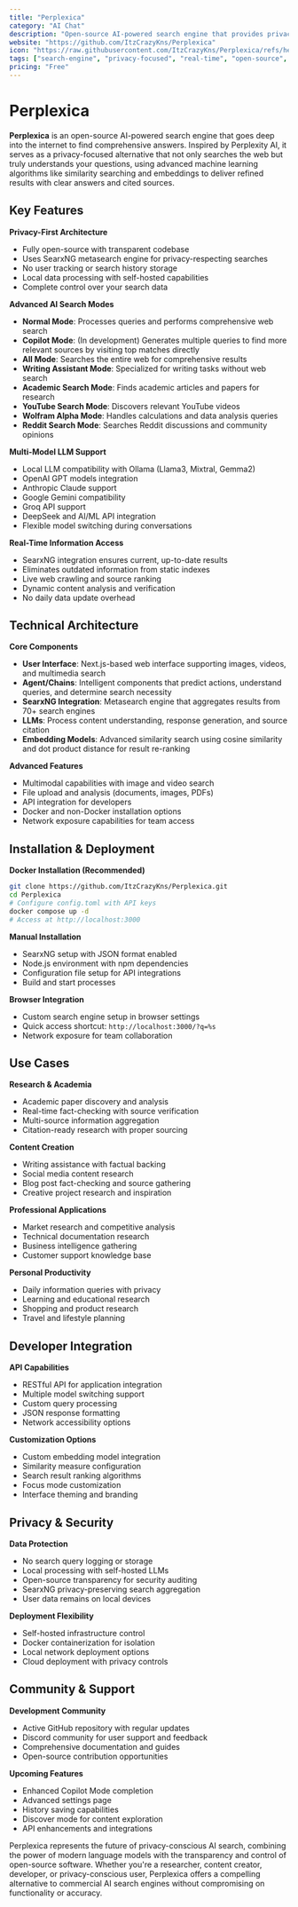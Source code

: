 ```yaml
---
title: "Perplexica"
category: "AI Chat"
description: "Open-source AI-powered search engine that provides privacy-focused, real-time answers with sources. Alternative to Perplexity AI"
website: "https://github.com/ItzCrazyKns/Perplexica"
icon: "https://raw.githubusercontent.com/ItzCrazyKns/Perplexica/refs/heads/master/src/app/favicon.ico"
tags: ["search-engine", "privacy-focused", "real-time", "open-source", "SearxNG"]
pricing: "Free"
---
```


# Perplexica

**Perplexica** is an open-source AI-powered search engine that goes deep into the internet to find comprehensive answers. Inspired by Perplexity AI, it serves as a privacy-focused alternative that not only searches the web but truly understands your questions, using advanced machine learning algorithms like similarity searching and embeddings to deliver refined results with clear answers and cited sources.

## Key Features

**Privacy-First Architecture**
- Fully open-source with transparent codebase
- Uses SearxNG metasearch engine for privacy-respecting searches
- No user tracking or search history storage
- Local data processing with self-hosted capabilities
- Complete control over your search data

**Advanced AI Search Modes**
- **Normal Mode**: Processes queries and performs comprehensive web search
- **Copilot Mode**: (In development) Generates multiple queries to find more relevant sources by visiting top matches directly
- **All Mode**: Searches the entire web for comprehensive results
- **Writing Assistant Mode**: Specialized for writing tasks without web search
- **Academic Search Mode**: Finds academic articles and papers for research
- **YouTube Search Mode**: Discovers relevant YouTube videos
- **Wolfram Alpha Mode**: Handles calculations and data analysis queries
- **Reddit Search Mode**: Searches Reddit discussions and community opinions

**Multi-Model LLM Support**
- Local LLM compatibility with Ollama (Llama3, Mixtral, Gemma2)
- OpenAI GPT models integration
- Anthropic Claude support
- Google Gemini compatibility
- Groq API support
- DeepSeek and AI/ML API integration
- Flexible model switching during conversations

**Real-Time Information Access**
- SearxNG integration ensures current, up-to-date results
- Eliminates outdated information from static indexes
- Live web crawling and source ranking
- Dynamic content analysis and verification
- No daily data update overhead

## Technical Architecture

**Core Components**
- **User Interface**: Next.js-based web interface supporting images, videos, and multimedia search
- **Agent/Chains**: Intelligent components that predict actions, understand queries, and determine search necessity
- **SearxNG Integration**: Metasearch engine that aggregates results from 70+ search engines
- **LLMs**: Process content understanding, response generation, and source citation
- **Embedding Models**: Advanced similarity search using cosine similarity and dot product distance for result re-ranking

**Advanced Features**
- Multimodal capabilities with image and video search
- File upload and analysis (documents, images, PDFs)
- API integration for developers
- Docker and non-Docker installation options
- Network exposure capabilities for team access

## Installation & Deployment

**Docker Installation (Recommended)**
```bash
git clone https://github.com/ItzCrazyKns/Perplexica.git
cd Perplexica
# Configure config.toml with API keys
docker compose up -d
# Access at http://localhost:3000
```

**Manual Installation**
- SearxNG setup with JSON format enabled
- Node.js environment with npm dependencies
- Configuration file setup for API integrations
- Build and start processes

**Browser Integration**
- Custom search engine setup in browser settings
- Quick access shortcut: `http://localhost:3000/?q=%s`
- Network exposure for team collaboration

## Use Cases

**Research & Academia**
- Academic paper discovery and analysis
- Real-time fact-checking with source verification
- Multi-source information aggregation
- Citation-ready research with proper sourcing

**Content Creation**
- Writing assistance with factual backing
- Social media content research
- Blog post fact-checking and source gathering
- Creative project research and inspiration

**Professional Applications**
- Market research and competitive analysis
- Technical documentation research
- Business intelligence gathering
- Customer support knowledge base

**Personal Productivity**
- Daily information queries with privacy
- Learning and educational research
- Shopping and product research
- Travel and lifestyle planning

## Developer Integration

**API Capabilities**
- RESTful API for application integration
- Multiple model switching support
- Custom query processing
- JSON response formatting
- Network accessibility options

**Customization Options**
- Custom embedding model integration
- Similarity measure configuration
- Search result ranking algorithms
- Focus mode customization
- Interface theming and branding

## Privacy & Security

**Data Protection**
- No search query logging or storage
- Local processing with self-hosted LLMs
- Open-source transparency for security auditing
- SearxNG privacy-preserving search aggregation
- User data remains on local devices

**Deployment Flexibility**
- Self-hosted infrastructure control
- Docker containerization for isolation
- Local network deployment options
- Cloud deployment with privacy controls

## Community & Support

**Development Community**
- Active GitHub repository with regular updates
- Discord community for user support and feedback
- Comprehensive documentation and guides
- Open-source contribution opportunities

**Upcoming Features**
- Enhanced Copilot Mode completion
- Advanced settings page
- History saving capabilities
- Discover mode for content exploration
- API enhancements and integrations

Perplexica represents the future of privacy-conscious AI search, combining the power of modern language models with the transparency and control of open-source software. Whether you're a researcher, content creator, developer, or privacy-conscious user, Perplexica offers a compelling alternative to commercial AI search engines without compromising on functionality or accuracy.
